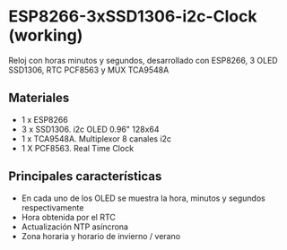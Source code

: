 # ESP8266-3xSSD1306-i2c-Clock (working)
Reloj con horas minutos y segundos, desarrollado con ESP8266, 3 OLED SSD1306, RTC PCF8563 y MUX TCA9548A  
  
## Materiales
- 1 x ESP8266
- 3 x SSD1306. i2c OLED 0.96" 128x64
- 1 x TCA9548A. Multiplexor 8 canales i2c
- 1 X PCF8563. Real Time Clock

## Principales características
- En cada uno de los OLED se muestra la hora, minutos y segundos respectivamente
- Hora obtenida por el RTC
- Actualización NTP asíncrona
- Zona horaria y horario de invierno / verano
